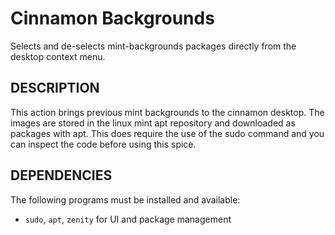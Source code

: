 Cinnamon Backgrounds
==============

Selects and de-selects mint-backgrounds packages directly from the desktop context menu.

DESCRIPTION
-----------

This action brings previous mint backgrounds to the cinnamon desktop. The images are stored in the linux mint apt repository and downloaded as packages with apt. This does require the use of the sudo command and you can inspect the code before using this spice.

DEPENDENCIES
------------

The following programs must be installed and available:

* `sudo`, `apt`, `zenity` for UI and package management

